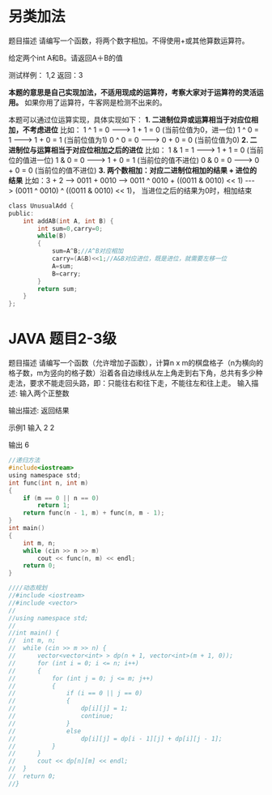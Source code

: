 # 另类加法
题目描述
请编写一个函数，将两个数字相加。不得使用+或其他算数运算符。

给定两个int A和B。请返回A＋B的值

测试样例：
1,2
返回：3

**本题的意思是自己实现加法，不适用现成的运算符，考察大家对于运算符的灵活运用。** 如果你用了运算符，牛客网是检测不出来的。

本题可以通过位运算实现，具体实现如下：
**1. 二进制位异或运算相当于对应位相加，不考虑进位**
比如： 1 ^ 1 = 0 ---> 1 + 1 = 0 (当前位值为0，进一位)
1 ^ 0 = 1 ---> 1 + 0 = 1 (当前位值为1)
0 ^ 0 = 0 ---> 0 + 0 = 0 (当前位值为0)
**2. 二进制位与运算相当于对应位相加之后的进位**
比如： 1 & 1 = 1 ---> 1 + 1 = 0 (当前位的值进一位)
1 & 0 = 0 ---> 1 + 0 = 1 (当前位的值不进位)
0 & 0 = 0 ---> 0 + 0 = 0 (当前位的值不进位)
**3. 两个数相加：对应二进制位相加的结果 + 进位的结果**
比如：3 + 2 --> 0011 + 0010 --> 0011 ^ 0010 + ((0011 & 0010) << 1)
---> (0011 ^ 0010) ^ ((0011 & 0010) << 1)， 当进位之后的结果为0时，相加结束

```c
class UnusualAdd {
public:
    int addAB(int A, int B) {
        int sum=0,carry=0;
        while(B)
        {
            sum=A^B;//A^B对应相加
            carry=(A&B)<<1;//A&B对应进位，既是进位，就需要左移一位
            A=sum;
            B=carry;
        }
        return sum;
    }
};
```
# JAVA 题目2-3级
题目描述
请编写一个函数（允许增加子函数），计算n x m的棋盘格子（n为横向的格子数，m为竖向的格子数）沿着各自边缘线从左上角走到右下角，总共有多少种走法，要求不能走回头路，即：只能往右和往下走，不能往左和往上走。
输入描述:
输入两个正整数

输出描述:
返回结果

示例1
输入
2
2

输出
6
```c
//递归方法
#include<iostream>
using namespace std;
int func(int n, int m)
{
	if (m == 0 || n == 0)
		return 1;
	return func(n - 1, m) + func(n, m - 1);
}
int main()
{
	int m, n;
	while (cin >> n >> m)
		cout << func(n, m) << endl;
	return 0;
}

////动态规划
//#include <iostream>
//#include <vector>
//
//using namespace std;
//
//int main() {
//	int m, n;
//	while (cin >> m >> n) {
//		vector<vector<int> > dp(n + 1, vector<int>(m + 1, 0));
//		for (int i = 0; i <= n; i++)
//		{
//			for (int j = 0; j <= m; j++)
//			{
//				if (i == 0 || j == 0)
//				{
//					dp[i][j] = 1;
//					continue;
//				}
//				else
//					dp[i][j] = dp[i - 1][j] + dp[i][j - 1];
//			}
//		}
//		cout << dp[n][m] << endl;
//	}
//	return 0;
//}
```
